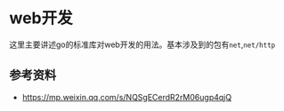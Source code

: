 # web开发
这里主要讲述go的标准库对web开发的用法。基本涉及到的包有`net`,`net/http`
## 参考资料
- https://mp.weixin.qq.com/s/NQSgECerdR2rM06ugp4qjQ